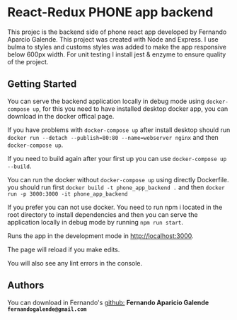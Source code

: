 # React-Redux PHONE app backend

This projec is the backend side of phone react app developed by Fernando Aparcio Galende.
This project was created with Node and Express.
I use bulma to styles and customs styles was added to make the app responsive below 600px width.
For unit testing I install jest & enzyme to ensure quality of the project.

## Getting Started


You can serve the backend application locally in debug mode using `docker-compose up`, for this you need to have installed desktop docker app, you can download in the docker offical page.

If you have problems with `docker-compose up` after install desktop should run `docker run --detach --publish=80:80 --name=webserver nginx` and then `docker-compose up`.

If you need to build again after your first up you can use `docker-compose up --build`.

You can run the docker without `docker-compose up` using directly Dockerfile. you should run first `docker build -t phone_app_backend .` and then
`docker run -p 3000:3000 -it phone_app_backend`

If you prefer you can not use docker.
You need to run npm i located in the root directory to install dependencies and then you can serve the application locally in debug mode by running `npm run start`.

Runs the app in the development mode in [http://localhost:3000](http://localhost:3000).

The page will reload if you make edits.<br>

You will also see any lint errors in the console.

## Authors

You can download in Fernando's [github:](https://github.com/FernandoGalende/phone-node-app)
**Fernando Aparicio Galende `fernandogalende@gmail.com`**
